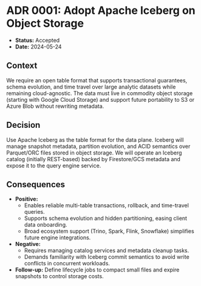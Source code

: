 # ADR 0001: Adopt Apache Iceberg on Object Storage

- **Status:** Accepted
- **Date:** 2024-05-24

## Context
We require an open table format that supports transactional guarantees, schema evolution, and time travel over large analytic datasets while remaining cloud-agnostic. The data must live in commodity object storage (starting with Google Cloud Storage) and support future portability to S3 or Azure Blob without rewriting metadata.

## Decision
Use Apache Iceberg as the table format for the data plane. Iceberg will manage snapshot metadata, partition evolution, and ACID semantics over Parquet/ORC files stored in object storage. We will operate an Iceberg catalog (initially REST-based) backed by Firestore/GCS metadata and expose it to the query engine service.

## Consequences
- **Positive:**
  - Enables reliable multi-table transactions, rollback, and time-travel queries.
  - Supports schema evolution and hidden partitioning, easing client data onboarding.
  - Broad ecosystem support (Trino, Spark, Flink, Snowflake) simplifies future engine integrations.
- **Negative:**
  - Requires managing catalog services and metadata cleanup tasks.
  - Demands familiarity with Iceberg commit semantics to avoid write conflicts in concurrent workloads.
- **Follow-up:** Define lifecycle jobs to compact small files and expire snapshots to control storage costs.
